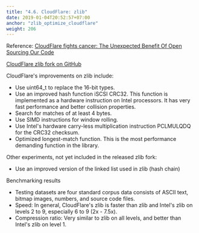 ```yaml
---
title: "4.6. CloudFlare: zlib"
date: 2019-01-04T20:52:57+07:00
anchor: "zlib_optimize_cloudflare"
weight: 206
---
```


Reference: [CloudFlare fights cancer: The Unexpected Benefit Of Open Sourcing Our Code](https://blog.cloudflare.com/cloudflare-fights-cancer/)

[CloudFlare zlib fork on GitHub](https://github.com/cloudflare/zlib)

CloudFlare's improvements on zlib include:

* Use <bold>uint64_t</bold> to replace the 16-bit types.
* Use an <bold>improved hash function</bold> iSCSI CRC32. This function is implemented as a hardware instruction on Intel processors. It has very fast performance and better collision properties.
* Search for matches of at least <bold>4 bytes</bold>.
* Use SIMD instructions for <bold>window rolling</bold>.
* Use Intel's hardware carry-less multiplication instruction PCLMULQDQ for the <bold>CRC32 checksum</bold>.
* <bold>Optimized longest-match function</bold>. This is the most performance demanding function in the library.


Other experiments, not yet included in the released zlib fork:

* Use an improved version of the linked list used in zlib (hash chain)

Benchmarking results

* Testing datasets are four standard corpus data consists of ASCII text, bitmap images, numbers, and source code files.
* Speed: In general, CloudFlare's zlib is faster than zlib and Intel's zlib on levels 2 to 9, especially 6 to 9 (2x - 7.5x).
* Compression ratio: Very similar to zlib on all levels, and better than Intel's zlib on level 1.
